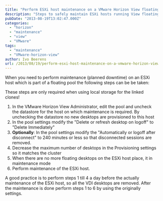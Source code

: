 ```yaml
---
title: "Perform ESXi host maintenance on a VMware Horizon View floating desktop pool"
description: "Steps to safely maintain ESXi hosts running View floating pools with local storage."
pubDate: "2013-08-19T13:02:47.000Z"
categories: 
  - "horizon"
  - "maintenance"
  - "view"
  - "VMware"
tags: 
  - "maintenance"
  - "VMware-horizon-view"
author: Ivo Beerens
url: /2013/08/19/perform-esxi-host-maintenance-on-a-vmware-horizon-view-floating-desktop-pool/
---
```


When you need to perform maintenance (planned downtime) on an ESXi host which is part of a floating pool the following steps can be be taken:

These steps are only required when using local storage for the linked clones!

1. In the VMware Horizon View Administrator, edit the pool and uncheck the datastore for the host on which maintenance is required. By unchecking the datastore no new desktops are provisioned to this host
2. In the pool settings modify the "Delete or refresh desktop on logoff" to "Delete Immediately"
3. **Optionally**: In the pool settings modify the "Automatically or logoff after disconnect" to 240 minutes or less so that disconnected sessions are removed.
4. Decrease the maximum number of desktops in the Provisioning settings so it matches the cluster
5. When there are no more floating desktops on the ESXi host place, it in maintenance mode
6. Perform maintenance of the ESXi host.

A good practice is to perform steps 1 till 4 a day before the actually maintenance of the ESXi host, so all the VDI desktops are removed. After the maintenance is done perform steps 1 to 6 by using the originally settings.